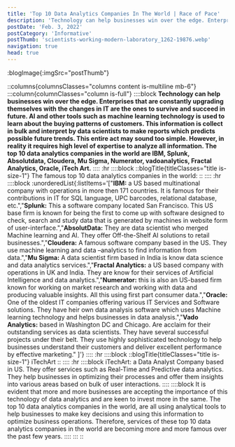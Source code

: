 ```yaml
---
title: 'Top 10 Data Analytics Companies In The World | Race of Pace'
description: 'Technology can help businesses win over the edge. Enterprises that are constantly upgrading themselves with the changes in IT are the ones to survive and succeed in future. AI and other tools such as machine learning technology is used to learn about the buying patterns of customers. This information is collect in bulk and interpret by data scientists to make reports which predicts possible future trends. This entire act may sound too simple. However, in reality it requires high level of expertise to analyze all information. The top 10 data analytics companies in the world are IBM, Splunk, Absolutdata, Cloudera, Mu Sigma, Numerator, vadoanalytics, Fractal Analytics, Oracle, iTech Art.'
postDate: 'Feb. 3, 2022'
postCategory: 'Informative'
postThumb: 'scientists-working-modern-laboratory_1262-19876.webp'
navigation: true
head: true
---
```

:blogImage{:imgSrc="postThumb"}

::columns{columnsClasses="columns content is-multiline mb-6"}
:::column{columnClasses="column is-full"}
::::block
**Technology can help businesses win over the edge. Enterprises that are constantly upgrading themselves with the changes in IT are the ones to survive and succeed in future. AI and other tools such as machine learning technology is used to learn about the buying patterns of customers. This information is collect in bulk and interpret by data scientists to make reports which predicts possible future trends. This entire act may sound too simple. However, in reality it requires high level of expertise to analyze all information. The top 10 data analytics companies in the world are IBM, Splunk, Absolutdata, Cloudera, Mu Sigma, Numerator, vadoanalytics, Fractal Analytics, Oracle, iTech Art.**
::::
:hr
::::block
::blogTitle{titleClasses="title is-size-1"}
The famous top 10 data analytics companies in the world:
::
::::
:hr
::::block
:unorderedList{:listItems='["<strong>IBM:</strong> a US based multinational company with operations in more then 171 countries. It is famous for their contributions in IT for SQL language, UPC barcodes, relational database, etc.","<strong>Splunk:</strong> This a software company located San Francisco. This US base firm is known for being the first to come up with software designed to check, search and study data that is generated by machines in website form of user-interface.","<strong>AbsolutData:</strong> They are data scientist who merged Machine learning and AI. They offer Off-the-Shelf AI solutions to retail businesses.","<strong>Cloudera:</strong> A famous software company based in the US. They use machine learning and data –analytics to find information from data.","<strong>Mu Sigma:</strong> A data scientist firm based in India is know data science and data analytics services.","<strong>Fractal Analytics:</strong> a US based company with operations in UK and India. They are know for their services of Artificial Intelligence and data analytics.","<strong>Numerator:</strong> this is also an US-based firm known for working on market research and working with data and producing valuable insights. All this using first part consumer data.","<strong>Oracle:</strong> One of the oldest IT companies offering various IT Services and Software solutions. They have heir own data analysis software which uses Machine learning technology and helps businesses in data analysis.","<strong>Vado Analytics:</strong> based in Washington DC and Chicago. Are acclaim for their outstanding services as data scientists. They have several successful projects under their belt. They use highly sophisticated technology to help businesses understand their customers and deliver excellent performance by effective marketing."
]'}
::::
:hr
::::block
::blogTitle{titleClasses="title is-size-1"}
iTechArt
::
::::
:hr
::::block
iTechArt: a Data Analyst Company based in US. They offer services such as Real-Time and Predictive data analytics. They help businesses in optimizing their processes and offer them insights into various areas based on bulk of user interactions.
::::
::::block
It is evident that more and more businesses are accepting the importance of this technology of data analytics and are keen to invest more in the same. The top 10 data analytics companies in the world, are all using analytical tools to help businesses to make key decisions and using this information to optimize business operations. Therefore, services of these top 10 data analytics companies in the world are becoming more and more famous over the past few years.
::::
:::
::